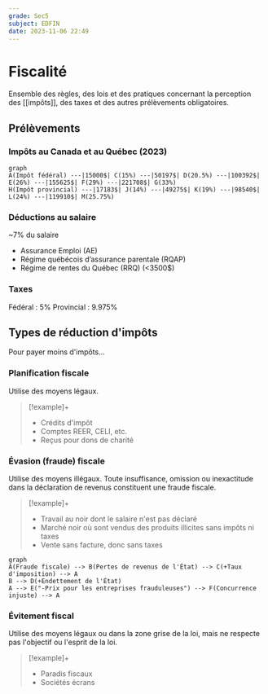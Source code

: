 ```yaml
---
grade: Sec5
subject: EDFIN
date: 2023-11-06 22:49
---
```


# Fiscalité

Ensemble des règles, des lois et des pratiques concernant la perception des [[impôts]], des taxes et des autres prélèvements obligatoires.

## Prélèvements

### Impôts au Canada et au Québec (2023)

```mermaid
graph
A(Impôt fédéral) ---|15000$| C(15%) ---|50197$| D(20.5%) ---|100392$| E(26%) ---|155625$| F(29%) ---|221708$| G(33%)
H(Impôt provincial) ---|17183$| J(14%) ---|49275$| K(19%) ---|98540$| L(24%) ---|119910$| M(25.75%)
```

### Déductions au salaire

~7% du salaire

- Assurance Emploi (AE)
- Régime québécois d’assurance parentale (RQAP)
- Régime de rentes du Québec (RRQ) (<3500$)

### Taxes

Fédéral : 5%
Provincial : 9.975%

## Types de réduction d'impôts

Pour payer moins d'impôts...

### Planification fiscale

Utilise des moyens légaux.

> [!example]+
> - Crédits d'impôt
> - Comptes REER, CELI, etc.
> - Reçus pour dons de charité

### Évasion (fraude) fiscale

Utilise des moyens illégaux. Toute insuffisance, omission ou inexactitude dans la déclaration de revenus constituent une fraude fiscale.

> [!example]+
> - Travail au noir dont le salaire n'est pas déclaré
> - Marché noir où sont vendus des produits illicites sans impôts ni taxes
> - Vente sans facture, donc sans taxes

```mermaid
graph
A(Fraude fiscale) --> B(Pertes de revenus de l'État) --> C(+Taux d'imposition) --> A
B --> D(+Endettement de l'État)
A --> E("-Prix pour les entreprises frauduleuses") --> F(Concurrence injuste) --> A
```

### Évitement fiscal

Utilise des moyens légaux ou dans la zone grise de la loi, mais ne respecte pas l'objectif ou l'esprit de la loi.

> [!example]+
> - Paradis fiscaux
> - Sociétés écrans
